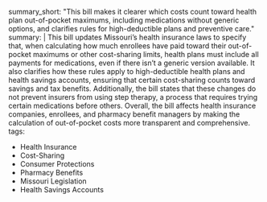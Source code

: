 summary_short: "This bill makes it clearer which costs count toward health plan out-of-pocket maximums, including medications without generic options, and clarifies rules for high-deductible plans and preventive care."
summary: |
  This bill updates Missouri’s health insurance laws to specify that, when calculating how much enrollees have paid toward their out-of-pocket maximums or other cost-sharing limits, health plans must include all payments for medications, even if there isn’t a generic version available. It also clarifies how these rules apply to high-deductible health plans and health savings accounts, ensuring that certain cost-sharing counts toward savings and tax benefits. Additionally, the bill states that these changes do not prevent insurers from using step therapy, a process that requires trying certain medications before others. Overall, the bill affects health insurance companies, enrollees, and pharmacy benefit managers by making the calculation of out-of-pocket costs more transparent and comprehensive.
tags:
  - Health Insurance
  - Cost-Sharing
  - Consumer Protections
  - Pharmacy Benefits
  - Missouri Legislation
  - Health Savings Accounts
